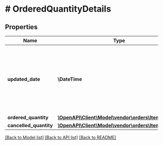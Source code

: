 # # OrderedQuantityDetails

## Properties

Name | Type | Description | Notes
------------ | ------------- | ------------- | -------------
**updated_date** | **\DateTime** | The date when the line item quantity was updated by buyer. Must be in ISO-8601 date/time format. | [optional]
**ordered_quantity** | [**\OpenAPI\Client\Model\vendor\orders\ItemQuantity**](ItemQuantity.md) |  | [optional]
**cancelled_quantity** | [**\OpenAPI\Client\Model\vendor\orders\ItemQuantity**](ItemQuantity.md) |  | [optional]

[[Back to Model list]](../../README.md#models) [[Back to API list]](../../README.md#endpoints) [[Back to README]](../../README.md)
